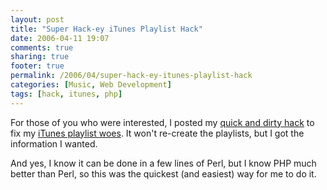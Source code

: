 ```yaml
---
layout: post
title: "Super Hack-ey iTunes Playlist Hack"
date: 2006-04-11 19:07
comments: true
sharing: true
footer: true
permalink: /2006/04/super-hack-ey-itunes-playlist-hack
categories: [Music, Web Development]
tags: [hack, itunes, php]
---
```

For those of you who were interested, I posted my <a href="/projects/itunes-pl-hack/">quick and dirty hack</a> to fix my <a href="/2006/04/aw-crap">iTunes playlist woes</a>.  It won't re-create the playlists, but I got the information I wanted.

And yes, I know it can be done in a few lines of Perl, but I know PHP much better than Perl, so this was the quickest (and easiest) way for me to do it.
